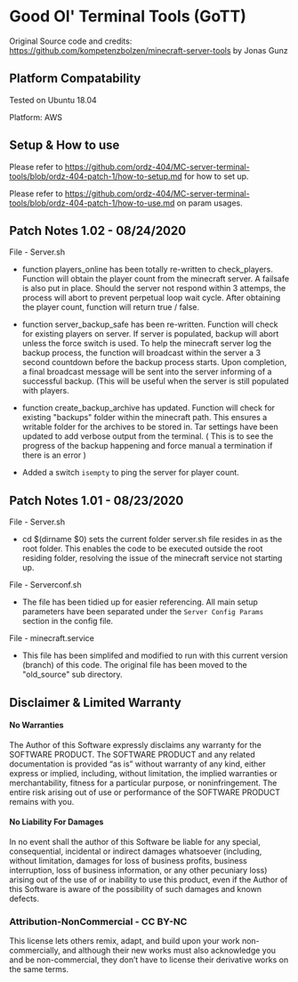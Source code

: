 # Good Ol' Terminal Tools (GoTT)
Original Source code and credits: https://github.com/kompetenzbolzen/minecraft-server-tools by Jonas Gunz 

## Platform Compatability
Tested on Ubuntu 18.04

Platform: AWS

## Setup & How to use

Please refer to https://github.com/ordz-404/MC-server-terminal-tools/blob/ordz-404-patch-1/how-to-setup.md for how to set up.

Please refer to https://github.com/ordz-404/MC-server-terminal-tools/blob/ordz-404-patch-1/how-to-use.md on param usages. 

## Patch Notes 1.02 - 08/24/2020

File - Server.sh

* function players_online has been totally re-written to check_players. Function will obtain the player count from the minecraft server. A failsafe is also put in place. Should the server not respond within 3 attemps, the process will abort to prevent perpetual loop wait cycle. After obtaining the player count, function will return true / false. 

* function server_backup_safe has been re-written. Function will check for existing players on server. If server is populated, backup will abort unless the force switch is used. To help the minecraft server log the backup process, the function will broadcast within the server a 3 second countdown before the backup process starts. Upon completion, a final broadcast message will be sent into the server informing of a successful backup. (This will be useful when the server is still populated with players. 

* function create_backup_archive has updated. Function will check for existing "backups" folder within the minecraft path. This ensures a writable folder for the archives to be stored in. Tar settings have been updated to add verbose output from the terminal. ( This is to see the progress of the backup happening and force manual a termination if there is an error ) 

* Added a switch `isempty` to ping the server for player count. 

## Patch Notes 1.01 - 08/23/2020

File - Server.sh

* cd $(dirname $0) sets the current folder server.sh file resides in as the root folder. This enables the code to be executed outside the root residing folder, resolving the issue of the minecraft service not starting up.

File - Serverconf.sh

* The file has been tidied up for easier referencing. All main setup parameters have been separated under the `Server Config Params` section in the config file.

File - minecraft.service

* This file has been simplifed and modified to run with this current version (branch) of this code. The original file has been moved to the "old_source" sub directory.

## Disclaimer & Limited Warranty

#### No Warranties
The Author of this Software expressly disclaims any warranty for the SOFTWARE PRODUCT. The SOFTWARE PRODUCT and any related documentation is provided “as is” without warranty of any kind, either express or implied, including, without limitation, the implied warranties or merchantability, fitness for a particular purpose, or noninfringement. The entire risk arising out of use or performance of the SOFTWARE PRODUCT remains with you.

#### No Liability For Damages
In no event shall the author of this Software be liable for any special, consequential, incidental or indirect damages whatsoever (including, without limitation, damages for loss of business profits, business interruption, loss of business information, or any other pecuniary loss) arising out of the use of or inability to use this product, even if the Author of this Software is aware of the possibility of such damages and known defects.

### Attribution-NonCommercial - CC BY-NC

This license lets others remix, adapt, and build upon your work non-commercially, and although their new works must also acknowledge you and be non-commercial, they don’t have to license their derivative works on the same terms.
